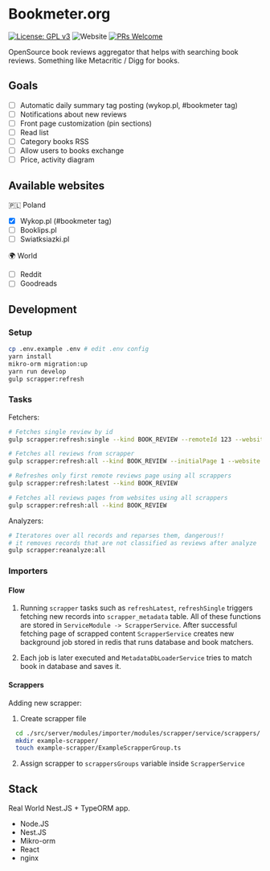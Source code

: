 # Bookmeter.org

[![License: GPL v3](https://img.shields.io/badge/License-GPLv3-blue.svg?style=flat-square)](https://www.gnu.org/licenses/gpl-3.0)
![Website](https://img.shields.io/website?url=https%3A%2F%2Fbookmeter.org&style=flat-square)
[![PRs Welcome](https://img.shields.io/badge/PRs-welcome-brightgreen.svg?style=flat-square)](http://makeapullrequest.com)

OpenSource book reviews aggregator that helps with searching book reviews. Something like Metacritic / Digg for books.

## Goals

- [ ] Automatic daily summary tag posting (wykop.pl, #bookmeter tag)
- [ ] Notifications about new reviews
- [ ] Front page customization (pin sections)
- [ ] Read list
- [ ] Category books RSS
- [ ] Allow users to books exchange
- [ ] Price, activity diagram

## Available websites

🇵🇱 Poland

- [x] Wykop.pl (#bookmeter tag)
- [ ] Booklips.pl
- [ ] Swiatksiazki.pl

🌍 World

- [ ] Reddit
- [ ] Goodreads

## Development

### Setup

```bash
cp .env.example .env # edit .env config
yarn install
mikro-orm migration:up
yarn run develop
gulp scrapper:refresh
```

### Tasks

Fetchers:

```bash
# Fetches single review by id
gulp scrapper:refresh:single --kind BOOK_REVIEW --remoteId 123 --website https://wykop.pl

# Fetches all reviews from scrapper
gulp scrapper:refresh:all --kind BOOK_REVIEW --initialPage 1 --website https://wykop.pl

# Refreshes only first remote reviews page using all scrappers
gulp scrapper:refresh:latest --kind BOOK_REVIEW

# Fetches all reviews pages from websites using all scrappers
gulp scrapper:refresh:all --kind BOOK_REVIEW
```

Analyzers:

```bash
# Iteratores over all records and reparses them, dangerous!!
# it removes records that are not classified as reviews after analyze
gulp scrapper:reanalyze:all
```

### Importers

#### Flow

  1. Running `scrapper` tasks such as `refreshLatest`, `refreshSingle` triggers fetching new records into `scrapper_metadata` table. All of these functions are stored in `ServiceModule -> ScrapperService`. After successful fetching page of scrapped content `ScrapperService` creates new background job stored in redis that runs database and book matchers.

  2. Each job is later executed and `MetadataDbLoaderService` tries to match book in database and saves it.

#### Scrappers

  Adding new scrapper:

  1. Create scrapper file

  ```bash
    cd ./src/server/modules/importer/modules/scrapper/service/scrappers/
    mkdir example-scrapper/
    touch example-scrapper/ExampleScrapperGroup.ts
  ```

  2. Assign scrapper to `scrappersGroups` variable inside `ScrapperService`

## Stack

Real World Nest.JS + TypeORM app.

- Node.JS
- Nest.JS
- Mikro-orm
- React
- nginx
